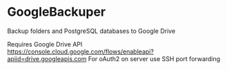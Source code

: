 # GoogleBackuper
Backup folders and PostgreSQL databases to Google Drive

Requires Google Drive API
https://console.cloud.google.com/flows/enableapi?apiid=drive.googleapis.com
For oAuth2 on server use SSH port forwarding
